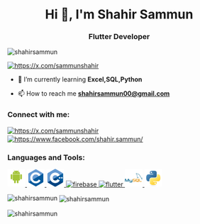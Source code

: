 <h1 align="center">Hi 👋, I'm Shahir Sammun</h1>
<h3 align="center">Flutter Developer</h3>

<p align="left"> <img src="https://komarev.com/ghpvc/?username=shahirsammun&label=Profile%20views&color=0e75b6&style=flat" alt="shahirsammun" /> </p>

<p align="left"> <a href="https://twitter.com/https://x.com/sammunshahir" target="blank"><img src="https://img.shields.io/twitter/follow/https://x.com/sammunshahir?logo=twitter&style=for-the-badge" alt="https://x.com/sammunshahir" /></a> </p>

- 🌱 I’m currently learning **Excel,SQL,Python**

- 📫 How to reach me **shahirsammun00@gmail.com**

<h3 align="left">Connect with me:</h3>
<p align="left">
<a href="https://twitter.com/https://x.com/sammunshahir" target="blank"><img align="center" src="https://raw.githubusercontent.com/rahuldkjain/github-profile-readme-generator/master/src/images/icons/Social/twitter.svg" alt="https://x.com/sammunshahir" height="30" width="40" /></a>
<a href="https://fb.com/https://www.facebook.com/shahir.sammun/" target="blank"><img align="center" src="https://raw.githubusercontent.com/rahuldkjain/github-profile-readme-generator/master/src/images/icons/Social/facebook.svg" alt="https://www.facebook.com/shahir.sammun/" height="30" width="40" /></a>
</p>

<h3 align="left">Languages and Tools:</h3>
<p align="left"> <a href="https://developer.android.com" target="_blank" rel="noreferrer"> <img src="https://raw.githubusercontent.com/devicons/devicon/master/icons/android/android-original-wordmark.svg" alt="android" width="40" height="40"/> </a> <a href="https://www.cprogramming.com/" target="_blank" rel="noreferrer"> <img src="https://raw.githubusercontent.com/devicons/devicon/master/icons/c/c-original.svg" alt="c" width="40" height="40"/> </a> <a href="https://www.w3schools.com/cpp/" target="_blank" rel="noreferrer"> <img src="https://raw.githubusercontent.com/devicons/devicon/master/icons/cplusplus/cplusplus-original.svg" alt="cplusplus" width="40" height="40"/> </a> <a href="https://firebase.google.com/" target="_blank" rel="noreferrer"> <img src="https://www.vectorlogo.zone/logos/firebase/firebase-icon.svg" alt="firebase" width="40" height="40"/> </a> <a href="https://flutter.dev" target="_blank" rel="noreferrer"> <img src="https://www.vectorlogo.zone/logos/flutterio/flutterio-icon.svg" alt="flutter" width="40" height="40"/> </a> <a href="https://www.mysql.com/" target="_blank" rel="noreferrer"> <img src="https://raw.githubusercontent.com/devicons/devicon/master/icons/mysql/mysql-original-wordmark.svg" alt="mysql" width="40" height="40"/> </a> <a href="https://www.python.org" target="_blank" rel="noreferrer"> <img src="https://raw.githubusercontent.com/devicons/devicon/master/icons/python/python-original.svg" alt="python" width="40" height="40"/> </a> </p>

<p><img align="left" src="https://github-readme-stats.vercel.app/api/top-langs?username=shahirsammun&show_icons=true&locale=en&layout=compact" alt="shahirsammun" /></p>

<p>&nbsp;<img align="center" src="https://github-readme-stats.vercel.app/api?username=shahirsammun&show_icons=true&locale=en" alt="shahirsammun" /></p>

<p><img align="center" src="https://github-readme-streak-stats.herokuapp.com/?user=shahirsammun&" alt="shahirsammun" /></p>
